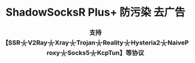 <div align="center">
<h1>ShadowSocksR Plus+  防污染 去广告</h1>
<h3>支持【SSR𓇼V2Ray𓇼Xray𓇼Trojan𓇼Reality𓇼Hysteria2𓇼NaiveProxy𓇼Socks5𓇼KcpTun】等协议</h3>
</div>
